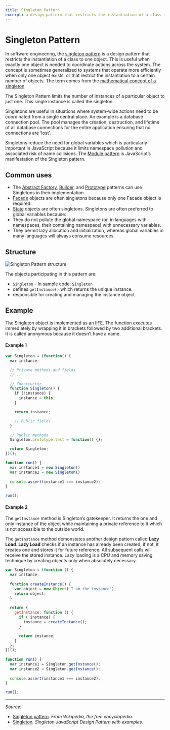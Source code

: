 ```yaml
---
title: Singleton Pattern
excerpt: a design pattern that restricts the instantiation of a class to one object
---
```


# Singleton Pattern

In software engineering, the [singleton pattern](https://en.wikipedia.org/wiki/Singleton_pattern) is a design pattern that restricts the instantiation of a class to one object. This is useful when exactly one object is needed to coordinate actions across the system. The concept is sometimes generalized to systems that operate more efficiently when only one object exists, or that restrict the instantiation to a certain number of objects. The term comes from the [mathematical concept of a singleton](https://en.wikipedia.org/wiki/Singleton_(mathematics)).

The Singleton Pattern limits the number of instances of a particular object to just one. This single instance is called the singleton.

Singletons are useful in situations where system-wide actions need to be coordinated from a single central place. An example is a database connection pool. The pool manages the creation, destruction, and lifetime of all database connections for the entire application ensuring that no connections are ‘lost’.

Singletons reduce the need for global variables which is particularly important in JavaScript because it limits namespace pollution and associated risk of name collisions. The [Module pattern](MODULE_PATTERN.md) is JavaScript’s manifestation of the Singleton pattern.

## Common uses

- The [Abstract Factory](https://en.wikipedia.org/wiki/Abstract_factory_pattern), [Builder](https://en.wikipedia.org/wiki/Builder_pattern), and [Prototype](/_glossary/PROTOTYPE_PATTERN.md) patterns can use Singletons in their implementation.
- [Facade](/_glossary/FACADE_PATTERN.md) objects are often singletons because only one Facade object is required.
- [State](https://en.wikipedia.org/wiki/State_pattern) objects are often singletons.
Singletons are often preferred to global variables because:
 - They do not pollute the global namespace (or, in languages with namespaces, their containing namespace) with unnecessary variables.
 - They permit lazy allocation and initialization, whereas global variables in many languages will always consume resources.

## Structure

![Singleton Pattern structure](http://www.dofactory.com/images/diagrams/javascript/javascript-singleton.jpg)

The objects participating in this pattern are:

- `Singleton` - In sample code: `Singleton`
 - defines `getInstance()` which returns the unique instance.
 - responsible for creating and managing the instance object.

## Example

The Singleton object is implemented as an [IIFE](/_glossary/IIFE.md). The function executes immediately by wrapping it in brackets followed by two additional brackets. It is called anonymous because it doesn’t have a name.

#### Example 1

```js
var Singleton = (function() {
  var instance;

  // Private methods and fields
  // ...  

  // Constructor
  function Singleton() {
    if (!instance) {
      instance = this;
    }

    return instance;

    // Public fields
  }

  // Public methods
  Singleton.prototype.test = function() {};

  return Singleton;
})();

function run() {
  var instance1 = new Singleton()
  var instance2 = new Singleton()
 
  console.assert(instance1 === instance2);
}

run();
```

#### Example 2

The `getInstance` method is Singleton’s gatekeeper. It returns the one and only instance of the object while maintaining a private reference to it which is not accessible to the outside world.

The `getInstance` method demonstates another design pattern called **Lazy Load**. **Lazy Load** checks if an instance has already been created; if not, it creates one and stores it for future reference. All subsequent calls will receive the stored instance. Lazy loading is a CPU and memory saving technique by creating objects only when absolutely necessary.

```js
var Singleton = (function () {
  var instance;
 
  function createInstance() {
    var object = new Object('I am the instance');
    return object;
  }
 
  return {
    getInstance: function () {
      if (!instance) {
        instance = createInstance();
      }

      return instance;
    }
  };
})();
 
function run() {
  var instance1 = Singleton.getInstance();
  var instance2 = Singleton.getInstance();
 
  console.assert(instance1 === instance2);
}

run();
```

----------

*Source:*
- [Singleton pattern](https://en.wikipedia.org/wiki/Singleton_pattern)*. From Wikipedia, the free encyclopedia.*
- [Singleton](http://www.dofactory.com/javascript/singleton-design-pattern)*. Singleton JavaScript Design Pattern with examples.*

